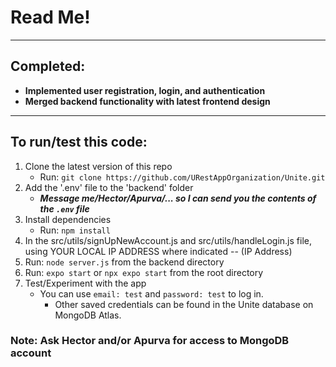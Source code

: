 # Read Me!

---

## Completed:

- **Implemented user registration, login, and authentication**
- **Merged backend functionality with latest frontend design**

---

## To run/test this code:

1. Clone the latest version of this repo
   - Run: `git clone https://github.com/URestAppOrganization/Unite.git`
2. Add the '.env' file to the 'backend' folder
   - **_Message me/Hector/Apurva/... so I can send you the contents of the `.env` file_**
3. Install dependencies
   - Run: `npm install`
4. In the src/utils/signUpNewAccount.js and src/utils/handleLogin.js file, using YOUR LOCAL IP ADDRESS where indicated -- (IP Address)
5. Run: `node server.js` from the backend directory
6. Run: `expo start` or `npx expo start` from the root directory
7. Test/Experiment with the app
   - You can use `email: test` and `password: test` to log in.
     - Other saved credentials can be found in the Unite database on MongoDB Atlas.

### Note: Ask Hector and/or Apurva for access to MongoDB account
